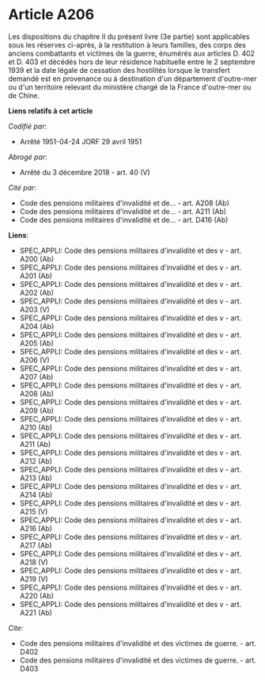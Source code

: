 # Article A206

Les dispositions du chapitre II du présent livre (3e partie) sont applicables sous les réserves ci-après, à la restitution à
leurs familles, des corps des anciens combattants et victimes de la guerre, énumérés aux articles D. 402 et D. 403 et décédés
hors de leur résidence habituelle entre le 2 septembre 1939 et la date légale de cessation des hostilités lorsque le
transfert demandé est en provenance ou à destination d'un département d'outre-mer ou d'un territoire relevant du ministère
chargé de la France d'outre-mer ou de Chine.

**Liens relatifs à cet article**

_Codifié par_:

  - Arrêté 1951-04-24 JORF 29 avril 1951

_Abrogé par_:

  - Arrêté du 3 décembre 2018 - art. 40 (V)

_Cité par_:

  - Code des pensions militaires d'invalidité et de... - art. A208 (Ab)
  - Code des pensions militaires d'invalidité et de... - art. A211 (Ab)
  - Code des pensions militaires d'invalidité et de... - art. D416 (Ab)

**Liens**:

  - SPEC_APPLI: Code des pensions militaires d'invalidité et des v - art. A200 (Ab)
  - SPEC_APPLI: Code des pensions militaires d'invalidité et des v - art. A201 (Ab)
  - SPEC_APPLI: Code des pensions militaires d'invalidité et des v - art. A202 (Ab)
  - SPEC_APPLI: Code des pensions militaires d'invalidité et des v - art. A203 (V)
  - SPEC_APPLI: Code des pensions militaires d'invalidité et des v - art. A204 (Ab)
  - SPEC_APPLI: Code des pensions militaires d'invalidité et des v - art. A205 (Ab)
  - SPEC_APPLI: Code des pensions militaires d'invalidité et des v - art. A206 (V)
  - SPEC_APPLI: Code des pensions militaires d'invalidité et des v - art. A207 (Ab)
  - SPEC_APPLI: Code des pensions militaires d'invalidité et des v - art. A208 (Ab)
  - SPEC_APPLI: Code des pensions militaires d'invalidité et des v - art. A209 (Ab)
  - SPEC_APPLI: Code des pensions militaires d'invalidité et des v - art. A210 (Ab)
  - SPEC_APPLI: Code des pensions militaires d'invalidité et des v - art. A211 (Ab)
  - SPEC_APPLI: Code des pensions militaires d'invalidité et des v - art. A212 (Ab)
  - SPEC_APPLI: Code des pensions militaires d'invalidité et des v - art. A213 (Ab)
  - SPEC_APPLI: Code des pensions militaires d'invalidité et des v - art. A214 (Ab)
  - SPEC_APPLI: Code des pensions militaires d'invalidité et des v - art. A215 (V)
  - SPEC_APPLI: Code des pensions militaires d'invalidité et des v - art. A216 (Ab)
  - SPEC_APPLI: Code des pensions militaires d'invalidité et des v - art. A217 (Ab)
  - SPEC_APPLI: Code des pensions militaires d'invalidité et des v - art. A218 (V)
  - SPEC_APPLI: Code des pensions militaires d'invalidité et des v - art. A219 (V)
  - SPEC_APPLI: Code des pensions militaires d'invalidité et des v - art. A220 (Ab)
  - SPEC_APPLI: Code des pensions militaires d'invalidité et des v - art. A221 (Ab)

_Cite_:

  - Code des pensions militaires d'invalidité et des victimes de guerre. - art. D402
  - Code des pensions militaires d'invalidité et des victimes de guerre. - art. D403
